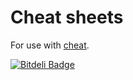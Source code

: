 # Cheat sheets

For use with [cheat](https://github.com/chrisallenlane/cheat).


[![Bitdeli Badge](https://d2weczhvl823v0.cloudfront.net/larsyencken/dotcheat/trend.png)](https://bitdeli.com/free "Bitdeli Badge")

